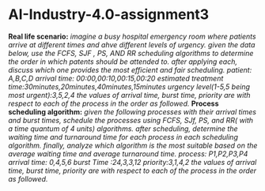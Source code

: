 # AI-Industry-4.0-assignment3
**Real life scenario:**
_imagine a busy hospital emergency room where patients arrive at different times and ahve different levels of urgency.
given the data below, use the FCFS, SJF , PS, AND RR scheduling algorithms to determine the order in which patents should be attended to.
after applying each, discuss which one provides the most efficient and fair scheduling.
patient: A,B,C,D
arrival time: 00:00,00:10,00:15,00:20
estimated treatment time:30minutes,20minutes,40minutes,15minutes
urgency level(1-5,5 being most urgent):3,5,2,4
the values of arrival time, burst time, priority are with respect to each of the process in the order as followed._
**Process scheduling algorithm:**
_given the following processes with their arrival times and burst times,
schedule the processes using FCFS, SJf, PS, and RR( with a time quantum of 4 units) algorithms.
after scheduling, determine the waiting time and turnaround time for each process in each scheduling algorithm.
finally, analyze which algorithm is the most suitable based on the average waiting time and average turnaround time.
process: P1,P2,P3,P4
arrival time: 0,4,5,6
burst Time :24,3,3,12
priority:3,1,4,2
the values of arrival time, burst time, priority are with respect to each of the process in the order as followed._

